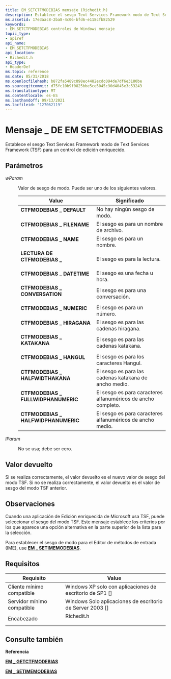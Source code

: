 ```yaml
---
title: EM_SETCTFMODEBIAS mensaje (Richedit.h)
description: Establece el sesgo Text Services Framework modo de Text Services Framework (TSF) para un control de edición enriquecido.
ms.assetid: 17e3aac8-2ba8-4c06-bfd6-e118cfb82529
keywords:
- EM_SETCTFMODEBIAS controles de Windows mensaje
topic_type:
- apiref
api_name:
- EM_SETCTFMODEBIAS
api_location:
- Richedit.h
api_type:
- HeaderDef
ms.topic: reference
ms.date: 05/31/2018
ms.openlocfilehash: b872fa5489c898ec4482ecdc094de7df6e3180be
ms.sourcegitcommit: d75fc10b9f0825bbe5ce5045c90d4045e3c53243
ms.translationtype: MT
ms.contentlocale: es-ES
ms.lasthandoff: 09/13/2021
ms.locfileid: "127062119"
---
```

# <a name="em_setctfmodebias-message"></a>Mensaje \_ DE EM SETCTFMODEBIAS

Establece el sesgo Text Services Framework modo de Text Services Framework (TSF) para un control de edición enriquecido.

## <a name="parameters"></a>Parámetros

<dl> <dt>

*wParam* 
</dt> <dd>

Valor de sesgo de modo. Puede ser uno de los siguientes valores.



| Value                                                                                                                                                                                                                     | Significado                                                       |
|---------------------------------------------------------------------------------------------------------------------------------------------------------------------------------------------------------------------------|---------------------------------------------------------------|
| <span id="CTFMODEBIAS_DEFAULT"></span><span id="ctfmodebias_default"></span><dl> <dt>**CTFMODEBIAS \_ DEFAULT**</dt> </dl>                                           | No hay ningún sesgo de modo.<br/>                             |
| <span id="CTFMODEBIAS_FILENAME"></span><span id="ctfmodebias_filename"></span><dl> <dt>**CTFMODEBIAS \_ FILENAME**</dt> </dl>                                        | El sesgo es para un nombre de archivo.<br/>                         |
| <span id="CTFMODEBIAS_NAME"></span><span id="ctfmodebias_name"></span><dl> <dt>**CTFMODEBIAS \_ NAME**</dt> </dl>                                                    | El sesgo es para un nombre.<br/>                             |
| <span id="CTFMODEBIAS_READING"></span><span id="ctfmodebias_reading"></span><dl> <dt>**LECTURA DE CTFMODEBIAS \_**</dt> </dl>                                           | El sesgo es para la lectura.<br/>                        |
| <span id="CTFMODEBIAS_DATETIME"></span><span id="ctfmodebias_datetime"></span><dl> <dt>**CTFMODEBIAS \_ DATETIME**</dt> </dl>                                        | El sesgo es una fecha u hora.<br/>                     |
| <span id="CTFMODEBIAS_CONVERSATION"></span><span id="ctfmodebias_conversation"></span><dl> <dt>**CTFMODEBIAS \_ CONVERSATION**</dt> </dl>                            | El sesgo es para una conversación.<br/>                     |
| <span id="CTFMODEBIAS_NUMERIC"></span><span id="ctfmodebias_numeric"></span><dl> <dt>**CTFMODEBIAS \_ NUMERIC**</dt> </dl>                                           | El sesgo es para un número.<br/>                           |
| <span id="CTFMODEBIAS_HIRAGANA"></span><span id="ctfmodebias_hiragana"></span><dl> <dt>**CTFMODEBIAS \_ HIRAGANA**</dt> </dl>                                        | El sesgo es para las cadenas hiragana.<br/>                   |
| <span id="CTFMODEBIAS_KATAKANA"></span><span id="ctfmodebias_katakana"></span><dl> <dt>**CTFMODEBIAS \_ KATAKANA**</dt> </dl>                                        | El sesgo es para las cadenas katakana.<br/>                   |
| <span id="CTFMODEBIAS_HANGUL"></span><span id="ctfmodebias_hangul"></span><dl> <dt>**CTFMODEBIAS \_ HANGUL**</dt> </dl>                                              | El sesgo es para los caracteres Hangul.<br/>                  |
| <span id="CTFMODEBIAS_HALFWIDTHKATAKANA"></span><span id="ctfmodebias_halfwidthkatakana"></span><dl> <dt>**CTFMODEBIAS \_ HALFWIDTHAKANA**</dt> </dl>             | El sesgo es para las cadenas katakana de ancho medio.<br/>        |
| <span id="CTFMODEBIAS_FULLWIDTHALPHANUMERIC"></span><span id="ctfmodebias_fullwidthalphanumeric"></span><dl> <dt>**CTFMODEBIAS \_ FULLWIDPHANUMERIC**</dt> </dl> | El sesgo es para caracteres alfanuméricos de ancho completo.<br/> |
| <span id="CTFMODEBIAS_HALFWIDTHALPHANUMERIC"></span><span id="ctfmodebias_halfwidthalphanumeric"></span><dl> <dt>**CTFMODEBIAS \_ HALFWIDPHANUMERIC**</dt> </dl> | El sesgo es para caracteres alfanuméricos de ancho medio.<br/> |



 

</dd> <dt>

*lParam* 
</dt> <dd>

No se usa; debe ser cero.

</dd> </dl>

## <a name="return-value"></a>Valor devuelto

Si se realiza correctamente, el valor devuelto es el nuevo valor de sesgo del modo TSF. Si no se realiza correctamente, el valor devuelto es el valor de sesgo del modo TSF anterior.

## <a name="remarks"></a>Observaciones

Cuando una aplicación de Edición enriquecida de Microsoft usa TSF, puede seleccionar el sesgo del modo TSF. Este mensaje establece los criterios por los que aparece una opción alternativa en la parte superior de la lista para la selección.

Para establecer el sesgo de modo para el Editor de métodos de entrada (IME), use [**EM \_ SETIMEMODEBIAS**](em-setimemodebias.md).

## <a name="requirements"></a>Requisitos



| Requisito | Value |
|-------------------------------------|---------------------------------------------------------------------------------------|
| Cliente mínimo compatible<br/> | Windows XP solo con aplicaciones de escritorio de SP1 \[\]<br/>                                  |
| Servidor mínimo compatible<br/> | Windows Solo aplicaciones de escritorio de Server 2003 \[\]<br/>                                  |
| Encabezado<br/>                   | <dl> <dt>Richedit.h</dt> </dl> |



## <a name="see-also"></a>Consulte también

<dl> <dt>

**Referencia**
</dt> <dt>

[**EM \_ GETCTFMODEBIAS**](em-getctfmodebias.md)
</dt> <dt>

[**EM \_ SETIMEMODEBIAS**](em-setimemodebias.md)
</dt> </dl>

 

 





